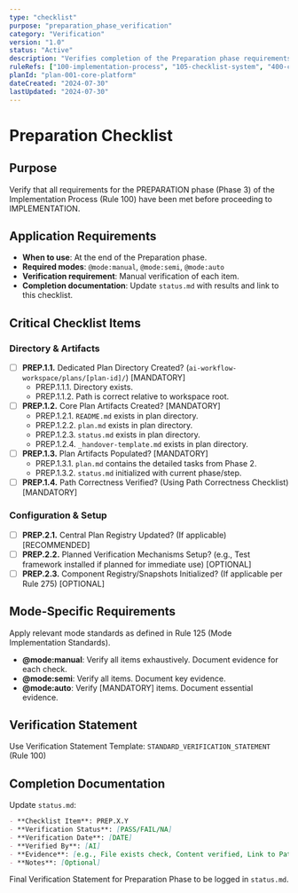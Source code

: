 ```yaml
---
type: "checklist"
purpose: "preparation_phase_verification"
category: "Verification"
version: "1.0"
status: "Active"
description: "Verifies completion of the Preparation phase requirements."
ruleRefs: ["100-implementation-process", "105-checklist-system", "400-checklist-enforcement"]
planId: "plan-001-core-platform"
dateCreated: "2024-07-30"
lastUpdated: "2024-07-30"
---
```


# Preparation Checklist

## Purpose

Verify that all requirements for the PREPARATION phase (Phase 3) of the Implementation Process (Rule 100) have been met before proceeding to IMPLEMENTATION.

## Application Requirements

- **When to use**: At the end of the Preparation phase.
- **Required modes**: `@mode:manual`, `@mode:semi`, `@mode:auto`
- **Verification requirement**: Manual verification of each item.
- **Completion documentation**: Update `status.md` with results and link to this checklist.

## Critical Checklist Items

### Directory & Artifacts

- [ ] **PREP.1.1.** Dedicated Plan Directory Created? (`ai-workflow-workspace/plans/[plan-id]/`) [MANDATORY]
    - PREP.1.1.1. Directory exists.
    - PREP.1.1.2. Path is correct relative to workspace root.
- [ ] **PREP.1.2.** Core Plan Artifacts Created? [MANDATORY]
    - PREP.1.2.1. `README.md` exists in plan directory.
    - PREP.1.2.2. `plan.md` exists in plan directory.
    - PREP.1.2.3. `status.md` exists in plan directory.
    - PREP.1.2.4. `_handover-template.md` exists in plan directory.
- [ ] **PREP.1.3.** Plan Artifacts Populated? [MANDATORY]
    - PREP.1.3.1. `plan.md` contains the detailed tasks from Phase 2.
    - PREP.1.3.2. `status.md` initialized with current phase/step.
- [ ] **PREP.1.4.** Path Correctness Verified? (Using Path Correctness Checklist) [MANDATORY]

### Configuration & Setup

- [ ] **PREP.2.1.** Central Plan Registry Updated? (If applicable) [RECOMMENDED]
- [ ] **PREP.2.2.** Planned Verification Mechanisms Setup? (e.g., Test framework installed if planned for immediate use) [OPTIONAL]
- [ ] **PREP.2.3.** Component Registry/Snapshots Initialized? (If applicable per Rule 275) [OPTIONAL]

## Mode-Specific Requirements

Apply relevant mode standards as defined in Rule 125 (Mode Implementation Standards).
*   **@mode:manual**: Verify all items exhaustively. Document evidence for each check.
*   **@mode:semi**: Verify all items. Document key evidence.
*   **@mode:auto**: Verify [MANDATORY] items. Document essential evidence.

## Verification Statement

Use Verification Statement Template: `STANDARD_VERIFICATION_STATEMENT` (Rule 100)

## Completion Documentation

Update `status.md`:

```markdown
- **Checklist Item**: PREP.X.Y
- **Verification Status**: [PASS/FAIL/NA]
- **Verification Date**: [DATE]
- **Verified By**: [AI]
- **Evidence**: [e.g., File exists check, Content verified, Link to Path Correctness Checklist results]
- **Notes**: [Optional]
```

Final Verification Statement for Preparation Phase to be logged in `status.md`. 